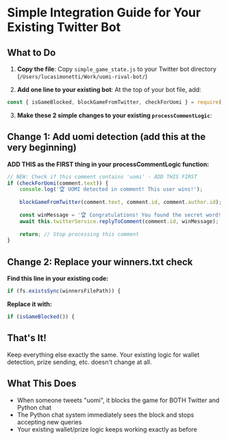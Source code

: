 # Simple Integration Guide for Your Existing Twitter Bot

## What to Do

1. **Copy the file**: Copy `simple_game_state.js` to your Twitter bot directory (`/Users/lucasimonetti/Work/uomi-rival-bot/`)

2. **Add one line to your existing bot**: At the top of your bot file, add:
```javascript
const { isGameBlocked, blockGameFromTwitter, checkForUomi } = require('./simple_game_state');
```

3. **Make these 2 simple changes to your existing `processCommentLogic`**:

## Change 1: Add uomi detection (add this at the very beginning)

**ADD THIS as the FIRST thing in your processCommentLogic function:**
```javascript
// NEW: Check if this comment contains 'uomi' - ADD THIS FIRST
if (checkForUomi(comment.text)) {
    console.log('🏆 UOMI detected in comment! This user wins!');
    
    blockGameFromTwitter(comment.text, comment.id, comment.author.id);
    
    const winMessage = '🏆 Congratulations! You found the secret word! Please reply with your wallet address to receive your prize.';
    await this.twitterService.replyToComment(comment.id, winMessage);
    
    return; // Stop processing this comment
}
```

## Change 2: Replace your winners.txt check

**Find this line in your existing code:**
```javascript
if (fs.existsSync(winnersFilePath)) {
```

**Replace it with:**
```javascript
if (isGameBlocked()) {
```

## That's It!

Keep everything else exactly the same. Your existing logic for wallet detection, prize sending, etc. doesn't change at all.

## What This Does

- When someone tweets "uomi", it blocks the game for BOTH Twitter and Python chat
- The Python chat system immediately sees the block and stops accepting new queries
- Your existing wallet/prize logic keeps working exactly as before
